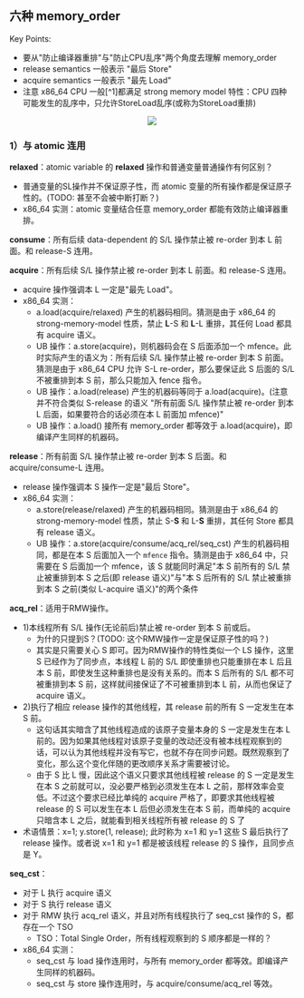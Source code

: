 ## 六种 memory_order

Key Points:
- 要从"防止编译器重排"与"防止CPU乱序"两个角度去理解 memory_order
- release semantics 一般表示 "最后 Store"
- acquire semantics 一般表示 "最先 Load"
- 注意 x86_64 CPU 一般[^1]都满足 strong memory model 特性：CPU 四种可能发生的乱序中，只允许StoreLoad乱序(或称为StoreLoad重排)

<p align="center">
  <img src="http://45.32.60.168/lgc/2019-07-27_18.38.17.png">
</p>

### 1）与 atomic 连用

**relaxed**：atomic variable 的 **relaxed** 操作和普通变量普通操作有何区别？
- 普通变量的SL操作并不保证原子性，而 atomic 变量的所有操作都是保证原子性的。(TODO: 甚至不会被中断打断？)
- x86_64 实测：atomic 变量结合任意 memory_order 都能有效防止编译器重排。

**consume**：所有后续 data-dependent 的 S/L 操作禁止被 re-order 到本 L 前面。和 release-S 连用。

**acquire**：所有后续 S/L 操作禁止被 re-order 到本 L 前面。和 release-S 连用。
- acquire 操作强调本 L 一定是"最先 Load"。
- x86_64 实测：
  - a.load(acquire/relaxed) 产生的机器码相同。猜测是由于 x86_64 的 strong-memory-model 性质，禁止 **L**-S 和 **L**-L 重排，其任何 Load 都具有 acquire 语义。
  - UB 操作：a.store(acquire)，则机器码会在 S 后面添加一个 mfence。此时实际产生的语义为：所有后续 S/L 操作禁止被 re-order 到本 S 前面。猜测是由于 x86_64 CPU 允许 S-L re-order，那么要保证此 S 后面的 S/L 不被重排到本 S 前，那么只能加入 fence 指令。
  - UB 操作：a.load(release) 产生的机器码等同于 a.load(acquire)。(注意并不符合类似 S-release 的语义 "所有前面 S/L 操作禁止被 re-order 到本 L 后面，如果要符合的话必须在本 L 前面加 mfence)"
  - UB 操作：a.load() 接所有 memory_order 都等效于 a.load(acquire)，即编译产生同样的机器码。

**release**：所有前面 S/L 操作禁止被 re-order 到本 S 后面。和 acquire/consume-L 连用。
- release 操作强调本 S 操作一定是"最后 Store"。
- x86_64 实测：
  - a.store(release/relaxed) 产生的机器码相同。猜测是由于 x86_64 的 strong-memory-model 性质，禁止 S-**S** 和 L-**S** 重排，其任何 Store 都具有 release 语义。
  - UB 操作：a.store(acquire/consume/acq_rel/seq_cst) 产生的机器码相同，都是在本 S 后面加入一个 `mfence` 指令。猜测是由于 x86_64 中，只需要在 S 后面加一个 mfence，该 S 就能同时满足"本 S 前所有的 S/L 禁止被重排到本 S 之后(即 release 语义)"与"本 S 后所有的 S/L 禁止被重排到本 S 之前(类似 L-acquire 语义)"的两个条件

**acq_rel**：适用于RMW操作。
- 1)本线程所有 S/L 操作(无论前后)禁止被 re-order 到本 S 前或后。
  - 为什的只提到S？(TODO: 这个RMW操作一定是保证原子性的吗？)
  - 其实是只需要关心 S 即可。因为RMW操作的特性类似一个 LS 操作，这里 S 已经作为了同步点，本线程 L 前的 S/L 即使重排也只能重排在本 L 后且本 S 前，即使发生这种重排也是没有关系的。而本 S 后所有的 S/L 都不可被重排到本 S 前，这样就间接保证了不可被重排到本 L 前，从而也保证了 acquire 语义。
- 2)执行了相应 release 操作的其他线程，其 release 前的所有 S 一定发生在本 S 前。
  - 这句话其实暗含了其他线程造成的该原子变量本身的 S 一定是发生在本 L 前的。因为如果其他线程对该原子变量的改动还没有被本线程观察到的话，可以认为其他线程并没有写它，也就不存在同步问题。既然观察到了变化，那么这个变化伴随的更改顺序关系才需要被讨论。
  - 由于 S 比 L 慢，因此这个语义只要求其他线程被 release 的 S 一定是发生在本 S 之前就可以，没必要严格到必须发生在本 L 之前，那样效率会变低。不过这个要求已经比单纯的 acquire 严格了，即要求其他线程被 release 的 S 可以发生在本 L 后但必须发生在本 S 前，而单纯的 acquire 只暗含本 L 之后，就能看到相关线程所有被 release 的 S 了
- 术语情景：x=1; y.store(1, release); 此时称为 x=1 和 y=1 这些 S 最后执行了 release 操作。或者说 x=1 和 y=1 都是被该线程 release 的 S 操作，且同步点是 Y。

**seq_cst**：
- 对于 L 执行 acquire 语义
- 对于 S 执行 release 语义
- 对于 RMW 执行 acq_rel 语义，并且对所有线程执行了 seq_cst 操作的 S，都存在一个 TSO
  - TSO：Total Single Order，所有线程观察到的 S 顺序都是一样的？
- x86_64 实测：
  - seq_cst 与 load 操作连用时，与所有 memory_order 都等效。即编译产生同样的机器码。
  - seq_cst 与 store 操作连用时，与 acquire/consume/acq_rel 等效。
